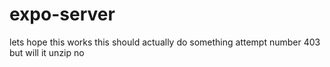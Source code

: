 # expo-server

lets hope this works
this should actually do something
attempt number 403
but will it unzip
no
